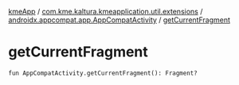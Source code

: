 [kmeApp](../../index.md) / [com.kme.kaltura.kmeapplication.util.extensions](../index.md) / [androidx.appcompat.app.AppCompatActivity](index.md) / [getCurrentFragment](./get-current-fragment.md)

# getCurrentFragment

`fun AppCompatActivity.getCurrentFragment(): Fragment?`